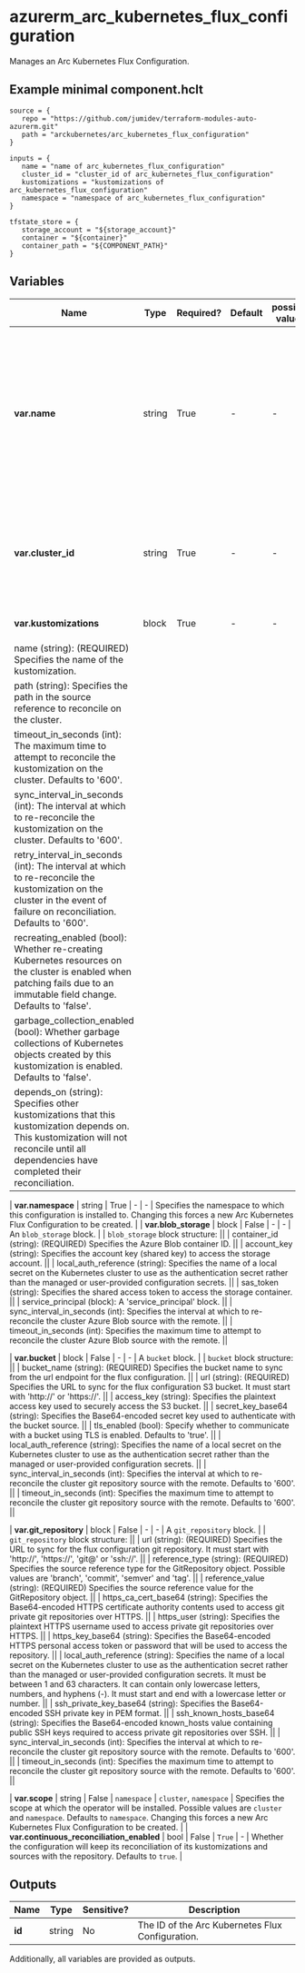 # azurerm_arc_kubernetes_flux_configuration

Manages an Arc Kubernetes Flux Configuration.

## Example minimal component.hclt

```hcl
source = {
   repo = "https://github.com/jumidev/terraform-modules-auto-azurerm.git" 
   path = "arckubernetes/arc_kubernetes_flux_configuration" 
}

inputs = {
   name = "name of arc_kubernetes_flux_configuration" 
   cluster_id = "cluster_id of arc_kubernetes_flux_configuration" 
   kustomizations = "kustomizations of arc_kubernetes_flux_configuration" 
   namespace = "namespace of arc_kubernetes_flux_configuration" 
}

tfstate_store = {
   storage_account = "${storage_account}" 
   container = "${container}" 
   container_path = "${COMPONENT_PATH}" 
}

```

## Variables

| Name | Type | Required? |  Default  |  possible values |  Description |
| ---- | ---- | --------- |  ----------- | ----------- | ----------- |
| **var.name** | string | True | -  |  -  |  Specifies the name which should be used for this Arc Kubernetes Flux Configuration. Changing this forces a new Arc Kubernetes Flux Configuration to be created. | 
| **var.cluster_id** | string | True | -  |  -  |  Specifies the Cluster ID. Changing this forces a new Arc Kubernetes Cluster Extension to be created. | 
| **var.kustomizations** | block | True | -  |  -  |  A `kustomizations` block. | | `kustomizations` block structure: || 
|   name (string): (REQUIRED) Specifies the name of the kustomization. ||
|   path (string): Specifies the path in the source reference to reconcile on the cluster. ||
|   timeout_in_seconds (int): The maximum time to attempt to reconcile the kustomization on the cluster. Defaults to '600'. ||
|   sync_interval_in_seconds (int): The interval at which to re-reconcile the kustomization on the cluster. Defaults to '600'. ||
|   retry_interval_in_seconds (int): The interval at which to re-reconcile the kustomization on the cluster in the event of failure on reconciliation. Defaults to '600'. ||
|   recreating_enabled (bool): Whether re-creating Kubernetes resources on the cluster is enabled when patching fails due to an immutable field change. Defaults to 'false'. ||
|   garbage_collection_enabled (bool): Whether garbage collections of Kubernetes objects created by this kustomization is enabled. Defaults to 'false'. ||
|   depends_on (string): Specifies other kustomizations that this kustomization depends on. This kustomization will not reconcile until all dependencies have completed their reconciliation. ||

| **var.namespace** | string | True | -  |  -  |  Specifies the namespace to which this configuration is installed to. Changing this forces a new Arc Kubernetes Flux Configuration to be created. | 
| **var.blob_storage** | block | False | -  |  -  |  An `blob_storage` block. | | `blob_storage` block structure: || 
|   container_id (string): (REQUIRED) Specifies the Azure Blob container ID. ||
|   account_key (string): Specifies the account key (shared key) to access the storage account. ||
|   local_auth_reference (string): Specifies the name of a local secret on the Kubernetes cluster to use as the authentication secret rather than the managed or user-provided configuration secrets. ||
|   sas_token (string): Specifies the shared access token to access the storage container. ||
|   service_principal (block): A 'service_principal' block. ||
|   sync_interval_in_seconds (int): Specifies the interval at which to re-reconcile the cluster Azure Blob source with the remote. ||
|   timeout_in_seconds (int): Specifies the maximum time to attempt to reconcile the cluster Azure Blob source with the remote. ||

| **var.bucket** | block | False | -  |  -  |  A `bucket` block. | | `bucket` block structure: || 
|   bucket_name (string): (REQUIRED) Specifies the bucket name to sync from the url endpoint for the flux configuration. ||
|   url (string): (REQUIRED) Specifies the URL to sync for the flux configuration S3 bucket. It must start with 'http://' or 'https://'. ||
|   access_key (string): Specifies the plaintext access key used to securely access the S3 bucket. ||
|   secret_key_base64 (string): Specifies the Base64-encoded secret key used to authenticate with the bucket source. ||
|   tls_enabled (bool): Specify whether to communicate with a bucket using TLS is enabled. Defaults to 'true'. ||
|   local_auth_reference (string): Specifies the name of a local secret on the Kubernetes cluster to use as the authentication secret rather than the managed or user-provided configuration secrets. ||
|   sync_interval_in_seconds (int): Specifies the interval at which to re-reconcile the cluster git repository source with the remote. Defaults to '600'. ||
|   timeout_in_seconds (int): Specifies the maximum time to attempt to reconcile the cluster git repository source with the remote. Defaults to '600'. ||

| **var.git_repository** | block | False | -  |  -  |  A `git_repository` block. | | `git_repository` block structure: || 
|   url (string): (REQUIRED) Specifies the URL to sync for the flux configuration git repository. It must start with 'http://', 'https://', 'git@' or 'ssh://'. ||
|   reference_type (string): (REQUIRED) Specifies the source reference type for the GitRepository object. Possible values are 'branch', 'commit', 'semver' and 'tag'. ||
|   reference_value (string): (REQUIRED) Specifies the source reference value for the GitRepository object. ||
|   https_ca_cert_base64 (string): Specifies the Base64-encoded HTTPS certificate authority contents used to access git private git repositories over HTTPS. ||
|   https_user (string): Specifies the plaintext HTTPS username used to access private git repositories over HTTPS. ||
|   https_key_base64 (string): Specifies the Base64-encoded HTTPS personal access token or password that will be used to access the repository. ||
|   local_auth_reference (string): Specifies the name of a local secret on the Kubernetes cluster to use as the authentication secret rather than the managed or user-provided configuration secrets. It must be between 1 and 63 characters. It can contain only lowercase letters, numbers, and hyphens (-). It must start and end with a lowercase letter or number. ||
|   ssh_private_key_base64 (string): Specifies the Base64-encoded SSH private key in PEM format. ||
|   ssh_known_hosts_base64 (string): Specifies the Base64-encoded known_hosts value containing public SSH keys required to access private git repositories over SSH. ||
|   sync_interval_in_seconds (int): Specifies the interval at which to re-reconcile the cluster git repository source with the remote. Defaults to '600'. ||
|   timeout_in_seconds (int): Specifies the maximum time to attempt to reconcile the cluster git repository source with the remote. Defaults to '600'. ||

| **var.scope** | string | False | `namespace`  |  `cluster`, `namespace`  |  Specifies the scope at which the operator will be installed. Possible values are `cluster` and `namespace`. Defaults to `namespace`. Changing this forces a new Arc Kubernetes Flux Configuration to be created. | 
| **var.continuous_reconciliation_enabled** | bool | False | `True`  |  -  |  Whether the configuration will keep its reconciliation of its kustomizations and sources with the repository. Defaults to `true`. | 



## Outputs

| Name | Type | Sensitive? | Description |
| ---- | ---- | --------- | --------- |
| **id** | string | No  | The ID of the Arc Kubernetes Flux Configuration. | 

Additionally, all variables are provided as outputs.
